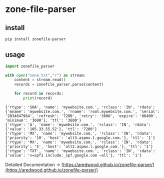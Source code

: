 # zone-file-parser


## install
```bash
pip install zonefile-parser
```

## usage
```python
import zonefile_parser

with open("zone.txt","r") as stream:
    content = stream.read()
    records = zonefile_parser.parse(content)

    for record in records:
        print(record)
```
```
{'rtype': 'SOA', 'name': 'mywebsite.com.', 'rclass': 'IN', 'rdata': {'mname': 'mywebsite.com.', 'rname': 'root.mywebsite.com.', 'serial': '2034847964', 'refresh': '7200', 'retry': '3600', 'expire': '86400', 'minimum': '3600'}, 'ttl': '3600'}
{'rtype': 'A', 'name': 'mywebsite.com.', 'rclass': 'IN', 'rdata': {'value': '105.33.55.52'}, 'ttl': '7200'}
{'rtype': 'MX', 'name': 'mywebsite.com.', 'rclass': 'IN', 'rdata': {'priority': '10', 'host': 'alt3.aspmx.l.google.com.'}, 'ttl': '1'}
{'rtype': 'MX', 'name': 'mywebsite.com.', 'rclass': 'IN', 'rdata': {'priority': '5', 'host': 'alt2.aspmx.l.google.com.'}, 'ttl': '1'}
{'rtype': 'TXT', 'name': 'mywebsite.com.', 'rclass': 'IN', 'rdata': {'value': 'v=spf1 include:_spf.google.com ~all'}, 'ttl': '1'}
```


Detailed Documentation -> [https://aredwood.github.io/zonefile-parser/](https://aredwood.github.io/zonefile-parser/)
